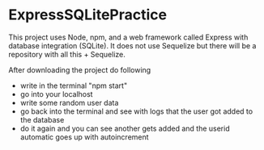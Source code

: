 # ExpressSQLitePractice

This project uses Node, npm, and a web framework called Express with database integration (SQLite). 
It does not use Sequelize but there will be a repository with all this + Sequelize.

After downloading the project do following
- write in the terminal "npm start"
- go into your localhost
- write some random user data
- go back into the terminal and see with logs that the user got added to the database
- do it again and you can see another gets added and the userid automatic goes up with autoincrement

